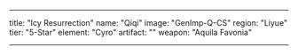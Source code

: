 ---

title: "Icy Resurrection"
name: "Qiqi"
image: "GenImp-Q-CS"
region: "Liyue"
tier: "5-Star"
element: "Cyro"
artifact: ""
weapon: "Aquila Favonia"

---